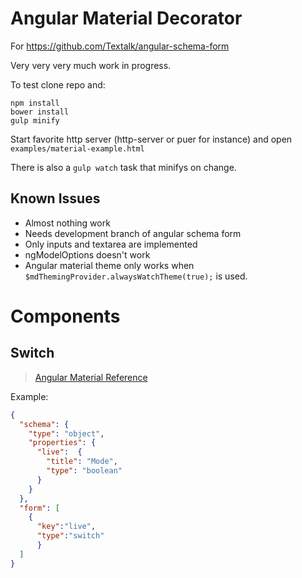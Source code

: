 Angular Material Decorator
==========================

For https://github.com/Textalk/angular-schema-form


Very very very much work in progress.

To test clone repo and:
```
npm install
bower install
gulp minify
```

Start favorite http server (http-server or puer for instance) and open
`examples/material-example.html`

There is also a `gulp watch` task that minifys on change.

Known Issues
------------
  * Almost nothing work
  * Needs development branch of angular schema form
  * Only inputs and textarea are implemented
  * ngModelOptions doesn't work
  * Angular material theme only works when `$mdThemingProvider.alwaysWatchTheme(true);` is used.

# Components
## Switch
> [Angular Material Reference](https://material.angularjs.org/0.11.2/#/demo/material.components.switch)

Example:

```json
{
  "schema": {
    "type": "object",
    "properties": {
      "live":  {
        "title": "Mode",
        "type": "boolean"
      }
    }
  },
  "form": [
    {
      "key":"live",
      "type":"switch"
      }
  ]
}